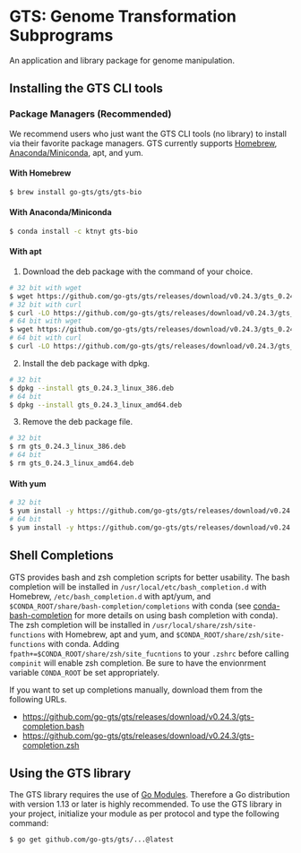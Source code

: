 # GTS: Genome Transformation Subprograms
An application and library package for genome manipulation.

## Installing the GTS CLI tools
### Package Managers (Recommended)
We recommend users who just want the GTS CLI tools (no library) to install via their favorite package managers.
GTS currently supports [Homebrew](https://brew.sh), [Anaconda/Miniconda](https://www.anaconda.com), apt, and yum.

#### With Homebrew
```sh
$ brew install go-gts/gts/gts-bio
```

#### With Anaconda/Miniconda
```sh
$ conda install -c ktnyt gts-bio
```

#### With apt
1. Download the deb package with the command of your choice.
```sh
# 32 bit with wget
$ wget https://github.com/go-gts/gts/releases/download/v0.24.3/gts_0.24.3_linux_386.deb
# 32 bit with curl
$ curl -LO https://github.com/go-gts/gts/releases/download/v0.24.3/gts_0.24.3_linux_386.deb
# 64 bit with wget
$ wget https://github.com/go-gts/gts/releases/download/v0.24.3/gts_0.24.3_linux_amd64.deb
# 64 bit with curl
$ curl -LO https://github.com/go-gts/gts/releases/download/v0.24.3/gts_0.24.3_linux_amd64.deb
```

2. Install the deb package with dpkg.
```sh
# 32 bit
$ dpkg --install gts_0.24.3_linux_386.deb
# 64 bit
$ dpkg --install gts_0.24.3_linux_amd64.deb
```

3. Remove the deb package file.
```sh
# 32 bit
$ rm gts_0.24.3_linux_386.deb
# 64 bit
$ rm gts_0.24.3_linux_amd64.deb
```

#### With yum
```sh
# 32 bit
$ yum install -y https://github.com/go-gts/gts/releases/download/v0.24.3/gts_0.24.3_linux_386.rpm
# 64 bit
$ yum install -y https://github.com/go-gts/gts/releases/download/v0.24.3/gts_0.24.3_linux_amd64.rpm
```

## Shell Completions
GTS provides bash and zsh completion scripts for better usability. The bash completion will be installed in `/usr/local/etc/bash_completion.d` with Homebrew, `/etc/bash_completion.d` with apt/yum, and `$CONDA_ROOT/share/bash-completion/completions` with conda (see [conda-bash-completion](https://github.com/tartansandal/conda-bash-completion) for more details on using bash completion with conda). The zsh completion will be installed in `/usr/local/share/zsh/site-functions` with Homebrew, apt and yum, and `$CONDA_ROOT/share/zsh/site-functions` with conda. Adding `fpath+=$CONDA_ROOT/share/zsh/site_fucntions` to your `.zshrc` before calling `compinit` will enable zsh completion. Be sure to have the envionrment variable `CONDA_ROOT` be set appropriately.

If you want to set up completions manually, download them from the following URLs.

- https://github.com/go-gts/gts/releases/download/v0.24.3/gts-completion.bash
- https://github.com/go-gts/gts/releases/download/v0.24.3/gts-completion.zsh

## Using the GTS library
The GTS library requires the use of [Go Modules](https://blog.golang.org/using-go-modules). Therefore a Go distribution with version 1.13 or later is highly recommended. To use the GTS library in your project, initialize your module as per protocol and type the following command:

```sh
$ go get github.com/go-gts/gts/...@latest
```
